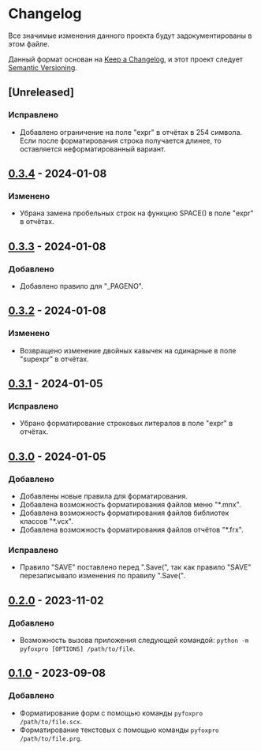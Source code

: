 # Changelog

Все значимые изменения данного проекта будут задокументированы в этом файле.

Данный формат основан на [Keep a Changelog](https://keepachangelog.com/en/1.1.0/),
и этот проект следует [Semantic Versioning](https://semver.org/spec/v2.0.0.html).

## [Unreleased]

### Исправлено

- Добавлено ограничение на поле "expr" в отчётах в 254 символа. Если после форматирования строка получается длинее, то оставляется неформатированный вариант.

## [0.3.4] - 2024-01-08

### Изменено

- Убрана замена пробельных строк на функцию SPACE() в поле "expr" в отчётах.

## [0.3.3] - 2024-01-08

### Добавлено

- Добавлено правило для "_PAGENO".

## [0.3.2] - 2024-01-08

### Изменено

- Возвращено изменение двойных кавычек на одинарные в поле "supexpr" в отчётах.

## [0.3.1] - 2024-01-05

### Исправлено

- Убрано форматирование строковых литералов в поле "expr" в отчётах.

## [0.3.0] - 2024-01-05

### Добавлено

- Добавлены новые правила для форматирования.
- Добавлена возможность форматирования файлов меню "*.mnx".
- Добавлена возможность форматирования файлов библиотек классов "*.vcx".
- Добавлена возможность форматирования файлов отчётов "*.frx".

### Исправлено

- Правило "SAVE" поставлено перед ".Save(", так как правило "SAVE" перезаписывало изменения по правилу ".Save(".

## [0.2.0] - 2023-11-02

### Добавлено

- Возможность вызова приложения следующей командой: `python -m pyfoxpro [OPTIONS] /path/to/file`.

## [0.1.0] - 2023-09-08

### Добавлено

- Форматирование форм с помощью команды `pyfoxpro /path/to/file.scx`.
- Форматирование текстовых с помощью команды `pyfoxpro /path/to/file.prg`.

[0.3.4]: http://gitlab.sbyt.gomelenergo.by/i.kamarets/pyfoxpro/-/compare/v0.3.3...v0.3.4?from_project_id=13&straight=false
[0.3.3]: http://gitlab.sbyt.gomelenergo.by/i.kamarets/pyfoxpro/-/compare/v0.3.2...v0.3.3?from_project_id=13&straight=false
[0.3.2]: http://gitlab.sbyt.gomelenergo.by/i.kamarets/pyfoxpro/-/compare/v0.3.1...v0.3.2?from_project_id=13&straight=false
[0.3.1]: http://gitlab.sbyt.gomelenergo.by/i.kamarets/pyfoxpro/-/compare/v0.3.0...v0.3.1?from_project_id=13&straight=false
[0.3.0]: http://gitlab.sbyt.gomelenergo.by/i.kamarets/pyfoxpro/-/compare/v0.2.0...v0.3.0?from_project_id=13&straight=false
[0.2.0]: http://gitlab.sbyt.gomelenergo.by/i.kamarets/pyfoxpro/-/compare/v0.1.0...v0.2.0?from_project_id=13&straight=false
[0.1.0]: http://gitlab.sbyt.gomelenergo.by/i.kamarets/pyfoxpro/-/releases/v0.1.0
